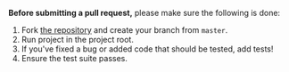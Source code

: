 **Before submitting a pull request,** please make sure the following is done:

1. Fork [the repository](https://github.com/mpgp/WebApiServer) and create your branch from `master`.
2. Run project in the project root.
3. If you've fixed a bug or added code that should be tested, add tests!
4. Ensure the test suite passes.
